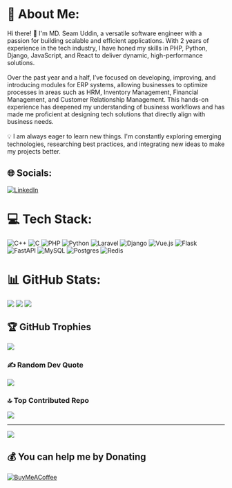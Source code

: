 # 💫 About Me:
Hi there! 👋 I'm MD. Seam Uddin, a versatile software engineer with a passion for building scalable and efficient applications. With 2 years of experience in the tech industry, I have honed my skills in PHP, Python, Django, JavaScript, and React to deliver dynamic, high-performance solutions.<br><br>Over the past year and a half, I’ve focused on developing, improving, and introducing modules for ERP systems, allowing businesses to optimize processes in areas such as HRM, Inventory Management, Financial Management, and Customer Relationship Management. This hands-on experience has deepened my understanding of business workflows and has made me proficient at designing tech solutions that directly align with business needs.<br><br>💡 I am always eager to learn new things. I'm constantly exploring emerging technologies, researching best practices, and integrating new ideas to make my projects better.

## 🌐 Socials:
[![LinkedIn](https://img.shields.io/badge/LinkedIn-%230077B5.svg?logo=linkedin&logoColor=white)](https://linkedin.com/in/seam-uddin-34839916a) 

# 💻 Tech Stack:
![C++](https://img.shields.io/badge/c++-%2300599C.svg?style=for-the-badge&logo=c%2B%2B&logoColor=white) ![C](https://img.shields.io/badge/c-%2300599C.svg?style=for-the-badge&logo=c&logoColor=white) ![PHP](https://img.shields.io/badge/php-%23777BB4.svg?style=for-the-badge&logo=php&logoColor=white) ![Python](https://img.shields.io/badge/python-3670A0?style=for-the-badge&logo=python&logoColor=ffdd54) ![Laravel](https://img.shields.io/badge/laravel-%23FF2D20.svg?style=for-the-badge&logo=laravel&logoColor=white) ![Django](https://img.shields.io/badge/django-%23092E20.svg?style=for-the-badge&logo=django&logoColor=white) ![Vue.js](https://img.shields.io/badge/vue.js-%2335495e.svg?style=for-the-badge&logo=vuedotjs&logoColor=%234FC08D) ![Flask](https://img.shields.io/badge/flask-%23000.svg?style=for-the-badge&logo=flask&logoColor=white) ![FastAPI](https://img.shields.io/badge/FastAPI-005571?style=for-the-badge&logo=fastapi)  ![MySQL](https://img.shields.io/badge/mysql-4479A1.svg?style=for-the-badge&logo=mysql&logoColor=white)  ![Postgres](https://img.shields.io/badge/postgres-%23316192.svg?style=for-the-badge&logo=postgresql&logoColor=white) ![Redis](https://img.shields.io/badge/redis-%23DD0031.svg?style=for-the-badge&logo=redis&logoColor=white)
# 📊 GitHub Stats:
![](https://github-readme-stats.vercel.app/api?username=seamuddin&theme=dark&hide_border=false&include_all_commits=false&count_private=false)
![](https://nirzak-streak-stats.vercel.app/?user=seamuddin&theme=dark&hide_border=false)
![](https://github-readme-stats.vercel.app/api/top-langs/?username=seamuddin&theme=dark&hide_border=false&include_all_commits=false&count_private=false&layout=compact)

## 🏆 GitHub Trophies
![](https://github-profile-trophy.vercel.app/?username=seamuddin&theme=radical&no-frame=false&no-bg=true&margin-w=4)

### ✍️ Random Dev Quote
![](https://quotes-github-readme.vercel.app/api?type=horizontal&theme=radical)

### 🔝 Top Contributed Repo
![](https://github-contributor-stats.vercel.app/api?username=seamuddin&limit=5&theme=dark&combine_all_yearly_contributions=true)

---
[![](https://visitcount.itsvg.in/api?id=seamuddin&icon=0&color=0)](https://visitcount.itsvg.in)

  ## 💰 You can help me by Donating
  [![BuyMeACoffee](https://img.shields.io/badge/Buy%20Me%20a%20Coffee-ffdd00?style=for-the-badge&logo=buy-me-a-coffee&logoColor=black)](https://buymeacoffee.com/seamuddin2l) 

  
<!-- Proudly created with GPRM ( https://gprm.itsvg.in ) -->
